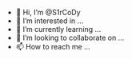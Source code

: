 - 👋 Hi, I’m @S1rCoDy
- 👀 I’m interested in ...
- 🌱 I’m currently learning ...
- 💞️ I’m looking to collaborate on ...
- 📫 How to reach me ...

<!---
S1rCoDy/S1rCoDy is a ✨ special ✨ repository because its `README.md` (this file) appears on your GitHub profile.
You can click the Preview link to take a look at your changes.
--->
